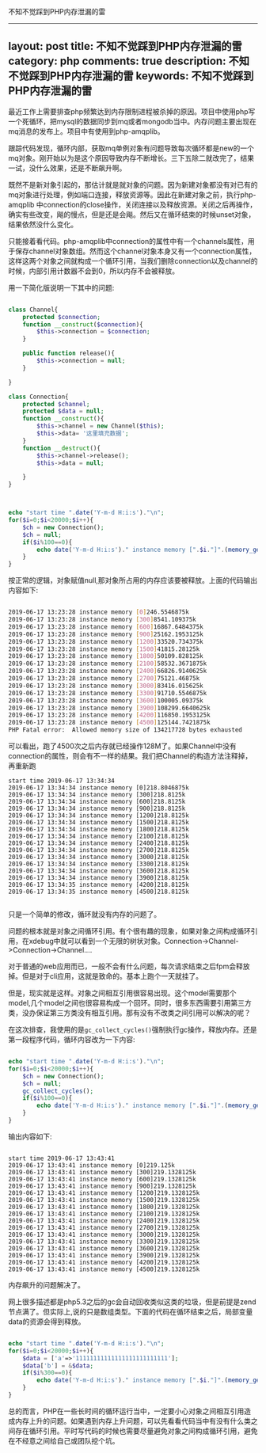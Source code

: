 不知不觉踩到PHP内存泄漏的雷

---
layout: post
title: 不知不觉踩到PHP内存泄漏的雷
category: php
comments: true
description: 不知不觉踩到PHP内存泄漏的雷
keywords: 不知不觉踩到PHP内存泄漏的雷
---


最近工作上需要排查php频繁达到内存限制进程被杀掉的原因。项目中使用php写一个死循环，把mysql的数据同步到mq或者mongodb当中。内存问题主要出现在mq消息的发布上。项目中有使用到php-amqplib。

跟踪代码发现，循环内部，获取mq单例对象有问题导致每次循环都是new的一个mq对象。刚开始以为是这个原因导致内存不断增长。三下五除二就改完了，结果一试，没什么效果，还是不断飙升啊。

既然不是新对象引起的，那估计就是就对象的问题。因为新建对象都没有对已有的mq对象进行处理，例如端口连接，释放资源等。因此在新建对象之前，执行php-amqplib 中connection的close操作，关闭连接以及释放资源。关闭之后再操作，确实有些改变，飚的慢点，但是还是会飚。然后又在循环结束的时候unset对象，结果依然没什么变化。

只能接着看代码。php-amqplib中connection的属性中有一个channels属性，用于保存channel对象数组。然而这个channel对象本身又有一个connection属性，这样这两个对象之间就构成一个循环引用，当我们删除connection以及channel的时候，内部引用计数器不会到0，所以内存不会被释放。

用一下简化版说明一下其中的问题:

```php

class Channel{
    protected $connection;
    function __construct($connection){
        $this->connection = $connection;
    }

    public function release(){
        $this->connection = null;
    }

}

class Connection{
    protected $channel;
    protected $data = null;
    function __construct(){
        $this->channel = new Channel($this);
        $this->data= '这里填充数据';
    }
    function __destruct(){
        $this->channel->release();
        $this->data = null;

    }
}



echo "start time ".date('Y-m-d H:i:s')."\n";
for($i=0;$i<20000;$i++){
    $ch = new Connection();
    $ch = null;
    if($i%100==0){
        echo date('Y-m-d H:i:s')." instance memory [".$i."]".(memory_get_usage()/1024)."k\n";
    }
}

```

按正常的逻辑，对象赋值null,那对象所占用的内存应该要被释放。上面的代码输出内容如下:

```sh

2019-06-17 13:23:28 instance memory [0]246.5546875k
2019-06-17 13:23:28 instance memory [300]8541.109375k
2019-06-17 13:23:28 instance memory [600]16867.6484375k
2019-06-17 13:23:28 instance memory [900]25162.1953125k
2019-06-17 13:23:28 instance memory [1200]33520.734375k
2019-06-17 13:23:28 instance memory [1500]41815.28125k
2019-06-17 13:23:28 instance memory [1800]50109.828125k
2019-06-17 13:23:28 instance memory [2100]58532.3671875k
2019-06-17 13:23:28 instance memory [2400]66826.9140625k
2019-06-17 13:23:28 instance memory [2700]75121.46875k
2019-06-17 13:23:28 instance memory [3000]83416.015625k
2019-06-17 13:23:28 instance memory [3300]91710.5546875k
2019-06-17 13:23:28 instance memory [3600]100005.09375k
2019-06-17 13:23:28 instance memory [3900]108299.6640625k
2019-06-17 13:23:28 instance memory [4200]116850.1953125k
2019-06-17 13:23:28 instance memory [4500]125144.7421875k
PHP Fatal error:  Allowed memory size of 134217728 bytes exhausted

```

可以看出，跑了4500次之后内存就已经操作128M了。如果Channel中没有connection的属性，则会有不一样的结果。我们把Channel的构造方法注释掉，再重新跑

```
start time 2019-06-17 13:34:34
2019-06-17 13:34:34 instance memory [0]218.8046875k
2019-06-17 13:34:34 instance memory [300]218.8125k
2019-06-17 13:34:34 instance memory [600]218.8125k
2019-06-17 13:34:34 instance memory [900]218.8125k
2019-06-17 13:34:34 instance memory [1200]218.8125k
2019-06-17 13:34:34 instance memory [1500]218.8125k
2019-06-17 13:34:34 instance memory [1800]218.8125k
2019-06-17 13:34:34 instance memory [2100]218.8125k
2019-06-17 13:34:34 instance memory [2400]218.8125k
2019-06-17 13:34:34 instance memory [2700]218.8125k
2019-06-17 13:34:34 instance memory [3000]218.8125k
2019-06-17 13:34:34 instance memory [3300]218.8125k
2019-06-17 13:34:34 instance memory [3600]218.8125k
2019-06-17 13:34:34 instance memory [3900]218.8125k
2019-06-17 13:34:35 instance memory [4200]218.8125k
2019-06-17 13:34:35 instance memory [4500]218.8125k


```

只是一个简单的修改，循环就没有内存的问题了。

问题的根本就是对象之间循环引用。有个很有趣的现象，如果对象之间构成循环引用，在xdebug中就可以看到一个无限的树状对象。Connection->Channel->Connection->Channel....

对于普通的web应用而已，一般不会有什么问题，每次请求结束之后fpm会释放掉。但是对于cli应用，这就是致命的。基本上跑个一天就挂了。

但是，现实就是这样。对象之间相互引用很容易出现。这个model需要那个model,几个model之间也很容易构成一个回环。同时，很多东西需要引用第三方类，没办保证第三方类没有相互引用。那有没有不改类之间引用可以解决的呢？

在这次排查，我使用的是```gc_collect_cycles()```强制执行gc操作，释放内存。还是第一段程序代码，循环内容改为一下内容:

```php

echo "start time ".date('Y-m-d H:i:s')."\n";
for($i=0;$i<20000;$i++){
    $ch = new Connection();
    $ch = null;
    gc_collect_cycles();
    if($i%100==0){
        echo date('Y-m-d H:i:s')." instance memory [".$i."]".(memory_get_usage()/1024)."k\n";
    }
}
```

输出内容如下:

```

start time 2019-06-17 13:43:41
2019-06-17 13:43:41 instance memory [0]219.125k
2019-06-17 13:43:41 instance memory [300]219.1328125k
2019-06-17 13:43:41 instance memory [600]219.1328125k
2019-06-17 13:43:41 instance memory [900]219.1328125k
2019-06-17 13:43:41 instance memory [1200]219.1328125k
2019-06-17 13:43:41 instance memory [1500]219.1328125k
2019-06-17 13:43:41 instance memory [1800]219.1328125k
2019-06-17 13:43:41 instance memory [2100]219.1328125k
2019-06-17 13:43:41 instance memory [2400]219.1328125k
2019-06-17 13:43:41 instance memory [2700]219.1328125k
2019-06-17 13:43:41 instance memory [3000]219.1328125k
2019-06-17 13:43:41 instance memory [3300]219.1328125k
2019-06-17 13:43:41 instance memory [3600]219.1328125k
2019-06-17 13:43:41 instance memory [3900]219.1328125k
2019-06-17 13:43:41 instance memory [4200]219.1328125k
2019-06-17 13:43:41 instance memory [4500]219.1328125k

```

内存飙升的问题解决了。



网上很多描述都是php5.3之后的gc会自动回收类似这类的垃圾，但是前提是zend节点满了。但实际上,说的只是数组类型。下面的代码在循环结束之后，局部变量data的资源会得到释放。

```php

echo "start time ".date('Y-m-d H:i:s')."\n";
for($i=0;$i<20000;$i++){
    $data = ['a'=>'11111111111111111111111111'];
    $data['b'] = &$data;
    if($i%300==0){
        echo date('Y-m-d H:i:s')." instance memory [".$i."]".(memory_get_usage()/1024)."k\n";
    }
}
```


总的而言，PHP在一些长时间的循环运行当中，一定要小心对象之间相互引用造成内存上升的问题。如果遇到内存上升问题，可以先看看代码当中有没有什么类之间存在循环引用。平时写代码的时候也需要尽量避免对象之间构成循环引用，避免在不经意之间给自己或团队挖个坑。